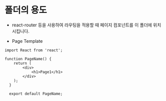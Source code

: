 폴더의 용도
=============
- react-router 등을 사용하여 라우팅을 적용할 때 페이지 컴포넌트를 이 폴더에 위치시킵니다.

- Page Template
```
import React from 'react';

function PageName() {
    return (
        <div>
            <h1>Page1</h1>
        </div>
    );
  }
  
  export default PageName;
  ```